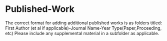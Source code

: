 # Published-Work
The correct format for adding additional published works is as folders titled:
            First Author (et al if applicable)-Journal Name-Year Type(Paper,Proceeding, etc)
Please include any supplemental material in a subfolder as applicable.
 
